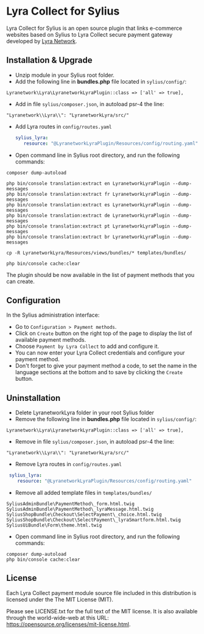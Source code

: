 # Lyra Collect for Sylius

Lyra Collect for Sylius is an open source plugin that links e-commerce websites based on Sylius to Lyra Collect secure payment gateway developed by [Lyra Network](https://www.lyra.com/).

## Installation & Upgrade

- Unzip module in your Sylius root folder.
- Add the following line in  __bundles.php__  file located in `sylius/config/`:

```
Lyranetwork\Lyra\LyranetworkLyraPlugin::class => ['all' => true],
```
- Add in file `sylius/composer.json`, in autoload psr-4 the line:

```
"Lyranetwork\\Lyra\\": "LyranetworkLyra/src/"
```
- Add Lyra routes in `config/routes.yaml`

   ```yaml
   sylius_lyra:
      resource: "@LyranetworkLyraPlugin/Resources/config/routing.yaml"
   ```

- Open command line in Sylius root directory, and run the following commands:

```
composer dump-autoload

php bin/console translation:extract en LyranetworkLyraPlugin --dump-messages
php bin/console translation:extract fr LyranetworkLyraPlugin --dump-messages
php bin/console translation:extract es LyranetworkLyraPlugin --dump-messages
php bin/console translation:extract de LyranetworkLyraPlugin --dump-messages
php bin/console translation:extract pt LyranetworkLyraPlugin --dump-messages
php bin/console translation:extract br LyranetworkLyraPlugin --dump-messages

cp -R LyranetworkLyra/Resources/views/bundles/* templates/bundles/

php bin/console cache:clear
```
The plugin should be now available in the list of payment methods that you can create. 

## Configuration
In the Sylius administration interface:
- Go to `Configuration > Payment methods`.
- Click on `Create` button on the right top of the page to display the list of available payment methods.
- Choose `Payment by Lyra Collect` to add and configure it.
- You can now enter your Lyra Collect credentials and configure your payment method. 
- Don't forget to give your payment method a code, to set the name in the language sections at the bottom and to save by clicking the `Create` button.

## Uninstallation

- Delete LyranetworkLyra folder in your root Sylius folder
- Remove the following line in  __bundles.php__  file located in `sylius/config/`:

```
Lyranetwork\Lyra\LyranetworkLyraPlugin::class => ['all' => true],
```
- Remove in file `sylius/composer.json`, in autoload psr-4 the line:

```
"Lyranetwork\\Lyra\\": "LyranetworkLyra/src/"
```
- Remove Lyra routes in `config/routes.yaml`

```yaml
 sylius_lyra:
    resource: "@LyranetworkLyraPlugin/Resources/config/routing.yaml"
```
- Remove all added template files in `templates/bundles/`

```
SyliusAdminBundle\PaymentMethod\_form.html.twig
SyliusAdminBundle\PaymentMethod\_lyraMessage.html.twig
SyliusShopBundle\Checkout\SelectPayment\_choice.html.twig
SyliusShopBundle\Checkout\SelectPayment\_lyraSmartform.html.twig
SyliusUiBundle\Form\theme.html.twig
```
- Open command line in Sylius root directory, and run the following commands:

```
composer dump-autoload
php bin/console cache:clear
```
## License

Each Lyra Collect payment module source file included in this distribution is licensed under the The MIT License (MIT).

Please see LICENSE.txt for the full text of the MIT license. It is also available through the world-wide-web at this URL: https://opensource.org/licenses/mit-license.html.
